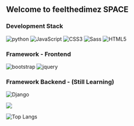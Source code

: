 ## Welcome to feelthedimez SPACE

<!--
**feelthedimez/feelthedimez** is a ✨ _special_ ✨ repository because its `README.md` (this file) appears on your GitHub profile.

Here are some ideas to get you started:

- 🔭 I’m currently working on ...
- 🌱 I’m currently learning ...
- 👯 I’m looking to collaborate on ...
- 🤔 I’m looking for help with ...
- 💬 Ask me about ...
- 📫 How to reach me: ...
- 😄 Pronouns: ...
- ⚡ Fun fact: ...
-->

### Development Stack
![python](https://img.shields.io/badge/-python-grey?style=for-the-badge&logo=python&logoColor=white&labelColor=3c415c)
![JavaScript](https://img.shields.io/badge/-JavaScript-grey?style=for-the-badge&logo=javascript&logoColor=white&labelColor=3c415c)
![CSS3](https://img.shields.io/badge/css%203-grey?style=for-the-badge&logo=css3&logoColor=white&labelColor=3c415c)
![Sass](https://img.shields.io/badge/sass-grey?style=for-the-badge&logo=sass&logoColor=white&labelColor=3c415c)
![HTML5](https://img.shields.io/badge/html%205-grey?style=for-the-badge&logo=html5&logoColor=white&labelColor=3c415c)
<br>

### Framework - Frontend
![bootstrap](https://img.shields.io/badge/-bootstrap-grey?style=for-the-badge&logo=bootstrap&logoColor=white&labelColor=3c415c)
![jquery](https://img.shields.io/badge/-jquery-grey?style=for-the-badge&logo=jquery&logoColor=white&labelColor=3c415c)

### Framework Backend - (Still Learning)
![Django](https://img.shields.io/badge/-JavaScript-grey?style=for-the-badge&logo=django&logoColor=white&labelColor=3c415c)

<img src="https://github-readme-stats.vercel.app/api?username=feelthedimez&show_icons=true&count_private=true&theme=gotham&title_color=f3f4ed&text_color=fff&icon_color=f3f4ed">
<br>

![Top Langs](https://github-readme-stats.vercel.app/api/top-langs/?username=feelthedimez&count_private=true&theme=gotham&title_color=f3f4ed&text_color=f3f4ed)
